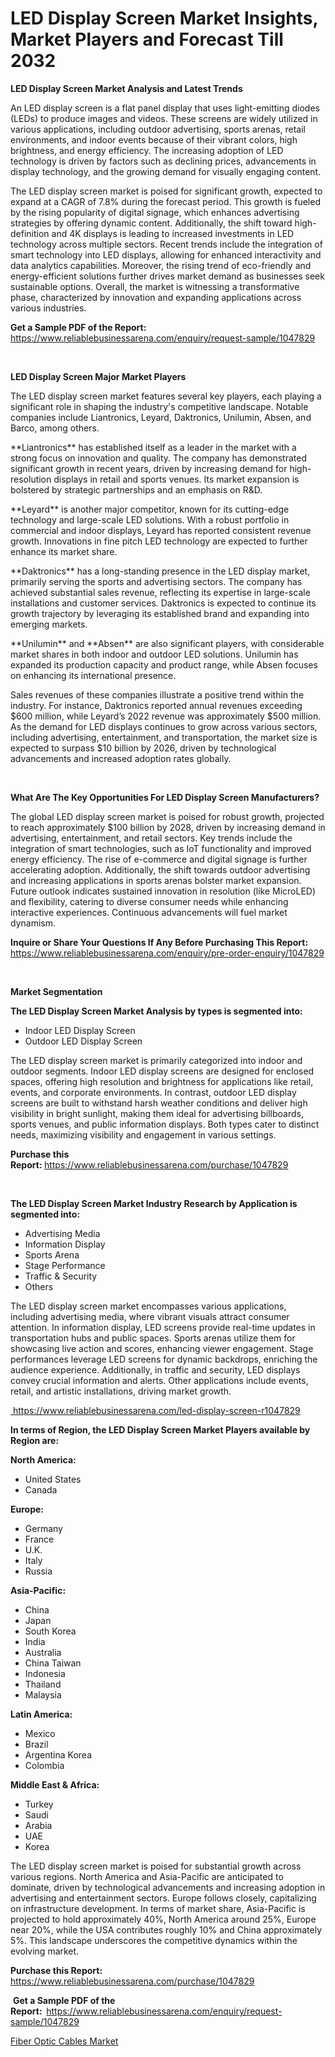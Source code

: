 <p><h1>LED Display Screen Market Insights, Market Players and Forecast Till 2032</h1></p><p><strong>LED Display Screen Market Analysis and Latest Trends</strong></p>
<p><p>An LED display screen is a flat panel display that uses light-emitting diodes (LEDs) to produce images and videos. These screens are widely utilized in various applications, including outdoor advertising, sports arenas, retail environments, and indoor events because of their vibrant colors, high brightness, and energy efficiency. The increasing adoption of LED technology is driven by factors such as declining prices, advancements in display technology, and the growing demand for visually engaging content.</p><p>The LED display screen market is poised for significant growth, expected to expand at a CAGR of 7.8% during the forecast period. This growth is fueled by the rising popularity of digital signage, which enhances advertising strategies by offering dynamic content. Additionally, the shift toward high-definition and 4K displays is leading to increased investments in LED technology across multiple sectors. Recent trends include the integration of smart technology into LED displays, allowing for enhanced interactivity and data analytics capabilities. Moreover, the rising trend of eco-friendly and energy-efficient solutions further drives market demand as businesses seek sustainable options. Overall, the market is witnessing a transformative phase, characterized by innovation and expanding applications across various industries.</p></p>
<p><strong>Get a Sample PDF of the Report:&nbsp;</strong> <a href="https://www.reliablebusinessarena.com/enquiry/request-sample/1047829?utm_campaign=2110&utm_medium=2&utm_source=Github&utm_content=ia&utm_term=11022025&utm_id=led-display-screen">https://www.reliablebusinessarena.com/enquiry/request-sample/1047829</a></p>
<p>&nbsp;</p>
<p><strong>LED Display Screen Major Market Players</strong></p>
<p><p>The LED display screen market features several key players, each playing a significant role in shaping the industry's competitive landscape. Notable companies include Liantronics, Leyard, Daktronics, Unilumin, Absen, and Barco, among others.</p><p>**Liantronics** has established itself as a leader in the market with a strong focus on innovation and quality. The company has demonstrated significant growth in recent years, driven by increasing demand for high-resolution displays in retail and sports venues. Its market expansion is bolstered by strategic partnerships and an emphasis on R&D.</p><p>**Leyard** is another major competitor, known for its cutting-edge technology and large-scale LED solutions. With a robust portfolio in commercial and indoor displays, Leyard has reported consistent revenue growth. Innovations in fine pitch LED technology are expected to further enhance its market share.</p><p>**Daktronics** has a long-standing presence in the LED display market, primarily serving the sports and advertising sectors. The company has achieved substantial sales revenue, reflecting its expertise in large-scale installations and customer services. Daktronics is expected to continue its growth trajectory by leveraging its established brand and expanding into emerging markets.</p><p>**Unilumin** and **Absen** are also significant players, with considerable market shares in both indoor and outdoor LED solutions. Unilumin has expanded its production capacity and product range, while Absen focuses on enhancing its international presence.</p><p>Sales revenues of these companies illustrate a positive trend within the industry. For instance, Daktronics reported annual revenues exceeding $600 million, while Leyard’s 2022 revenue was approximately $500 million. As the demand for LED displays continues to grow across various sectors, including advertising, entertainment, and transportation, the market size is expected to surpass $10 billion by 2026, driven by technological advancements and increased adoption rates globally.</p></p>
<p>&nbsp;</p>
<p><strong>What Are The Key Opportunities For LED Display Screen Manufacturers?</strong></p>
<p><p>The global LED display screen market is poised for robust growth, projected to reach approximately $100 billion by 2028, driven by increasing demand in advertising, entertainment, and retail sectors. Key trends include the integration of smart technologies, such as IoT functionality and improved energy efficiency. The rise of e-commerce and digital signage is further accelerating adoption. Additionally, the shift towards outdoor advertising and increasing applications in sports arenas bolster market expansion. Future outlook indicates sustained innovation in resolution (like MicroLED) and flexibility, catering to diverse consumer needs while enhancing interactive experiences. Continuous advancements will fuel market dynamism.</p></p>
<p><strong>Inquire or Share Your Questions If Any Before Purchasing This Report:</strong> <a href="https://www.reliablebusinessarena.com/enquiry/pre-order-enquiry/1047829?utm_campaign=2110&utm_medium=2&utm_source=Github&utm_content=ia&utm_term=11022025&utm_id=led-display-screen">https://www.reliablebusinessarena.com/enquiry/pre-order-enquiry/1047829</a></p>
<p>&nbsp;</p>
<p><strong>Market Segmentation</strong></p>
<p><strong>The LED Display Screen Market Analysis by types is segmented into:</strong></p>
<p><ul><li>Indoor LED Display Screen</li><li>Outdoor LED Display Screen</li></ul></p>
<p><p>The LED display screen market is primarily categorized into indoor and outdoor segments. Indoor LED display screens are designed for enclosed spaces, offering high resolution and brightness for applications like retail, events, and corporate environments. In contrast, outdoor LED display screens are built to withstand harsh weather conditions and deliver high visibility in bright sunlight, making them ideal for advertising billboards, sports venues, and public information displays. Both types cater to distinct needs, maximizing visibility and engagement in various settings.</p></p>
<p><strong>Purchase this Report:&nbsp;</strong><a href="https://www.reliablebusinessarena.com/purchase/1047829?utm_campaign=2110&utm_medium=2&utm_source=Github&utm_content=ia&utm_term=11022025&utm_id=led-display-screen">https://www.reliablebusinessarena.com/purchase/1047829</a></p>
<p>&nbsp;</p>
<p><strong>The LED Display Screen Market Industry Research by Application is segmented into:</strong></p>
<p><ul><li>Advertising Media</li><li>Information Display</li><li>Sports Arena</li><li>Stage Performance</li><li>Traffic & Security</li><li>Others</li></ul></p>
<p><p>The LED display screen market encompasses various applications, including advertising media, where vibrant visuals attract consumer attention. In information display, LED screens provide real-time updates in transportation hubs and public spaces. Sports arenas utilize them for showcasing live action and scores, enhancing viewer engagement. Stage performances leverage LED screens for dynamic backdrops, enriching the audience experience. Additionally, in traffic and security, LED displays convey crucial information and alerts. Other applications include events, retail, and artistic installations, driving market growth.</p></p>
<p><a href="https://www.reliablebusinessarena.com/led-display-screen-r1047829?utm_campaign=2110&utm_medium=2&utm_source=Github&utm_content=ia&utm_term=11022025&utm_id=led-display-screen">&nbsp;https://www.reliablebusinessarena.com/led-display-screen-r1047829</a></p>
<p><strong>In terms of Region, the LED Display Screen Market Players available by Region are:</strong></p>
<p>
    <p> <strong> North America: </strong>
        <ul>
            <li>United States</li>
            <li>Canada</li>
        </ul>
        </p> 
    <p> <strong> Europe: </strong>
        <ul>
            <li>Germany</li>
            <li>France</li>
            <li>U.K.</li>
            <li>Italy</li>
            <li>Russia</li>
        </ul>
        </p> 
    <p> <strong> Asia-Pacific: </strong>
        <ul>
            <li>China</li>
            <li>Japan</li>
            <li>South Korea</li>
            <li>India</li>
            <li>Australia</li>
            <li>China Taiwan</li>
            <li>Indonesia</li>
            <li>Thailand</li>
            <li>Malaysia</li>
        </ul>
        </p> 
    <p> <strong> Latin America: </strong>
        <ul>
            <li>Mexico</li>
            <li>Brazil</li>
            <li>Argentina Korea</li>
            <li>Colombia</li>
        </ul>
        </p> 
    <p> <strong> Middle East & Africa: </strong>
        <ul>
            <li>Turkey</li>
            <li>Saudi</li>
            <li>Arabia</li>
            <li>UAE</li>
            <li>Korea</li>
        </ul>
    </p>
    </p>
<p><p>The LED display screen market is poised for substantial growth across various regions. North America and Asia-Pacific are anticipated to dominate, driven by technological advancements and increasing adoption in advertising and entertainment sectors. Europe follows closely, capitalizing on infrastructure development. In terms of market share, Asia-Pacific is projected to hold approximately 40%, North America around 25%, Europe near 20%, while the USA contributes roughly 10% and China approximately 5%. This landscape underscores the competitive dynamics within the evolving market.</p></p>
<p><strong>Purchase this Report: </strong><a href="https://www.reliablebusinessarena.com/purchase/1047829?utm_campaign=2110&utm_medium=2&utm_source=Github&utm_content=ia&utm_term=11022025&utm_id=led-display-screen">https://www.reliablebusinessarena.com/purchase/1047829</a></p>
<p>&nbsp;<strong>Get a Sample PDF of the Report:&nbsp;&nbsp;</strong><a href="https://www.reliablebusinessarena.com/enquiry/request-sample/1047829?utm_campaign=2110&utm_medium=2&utm_source=Github&utm_content=ia&utm_term=11022025&utm_id=led-display-screen">https://www.reliablebusinessarena.com/enquiry/request-sample/1047829</a></p>
<p><strong></strong></p>
<p><p><a href="https://github.com/JakirUddin651/Market-Research-Report-List-1/blob/main/fiber-optic-cables-market.md?utm_campaign=2110&utm_medium=2&utm_source=Github&utm_content=ia&utm_term=11022025&utm_id=led-display-screen">Fiber Optic Cables Market</a></p></p>